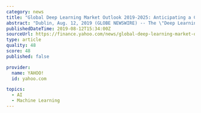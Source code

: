 ```yaml
---
category: news
title: "Global Deep Learning Market Outlook 2019-2025: Anticipating a CAGR of 42.3%"
abstract: "Dublin, Aug. 12, 2019 (GLOBE NEWSWIRE) -- The \"Deep Learning - Market Analysis, Trends, and Forecasts\" report has been added to ResearchAndMarkets.com's offering. Deep Learning market worldwide is ..."
publishedDateTime: 2019-08-12T15:34:00Z
sourceUrl: https://finance.yahoo.com/news/global-deep-learning-market-outlook-133708106.html
type: article
quality: 48
score: 48
published: false

provider:
  name: YAHOO!
  id: yahoo.com

topics:
  - AI
  - Machine Learning
---
```

